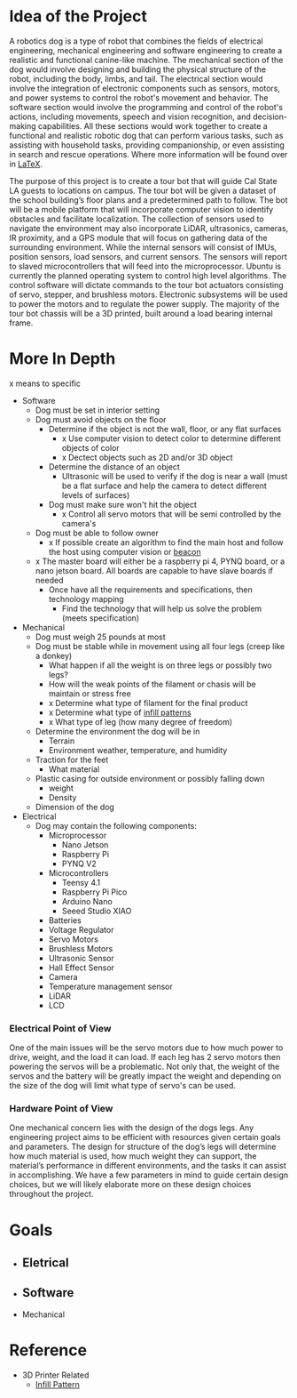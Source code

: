 # Idea of the Project

A robotics dog is a type of robot that combines the fields of electrical engineering, mechanical engineering and software engineering to create a realistic and functional canine-like machine. The mechanical section of the dog would involve designing and building the physical structure of the robot, including the body, limbs, and tail. The electrical section would involve the integration of electronic components such as sensors, motors, and power systems to control the robot's movement and behavior. The software section would involve the programming and control of the robot's actions, including movements, speech and vision recognition, and decision-making capabilities. All these sections would work together to create a functional and realistic robotic dog that can perform various tasks, such as assisting with household tasks, providing companionship, or even assisting in search and rescue operations. Where more information will be found over in [LaTeX](https://www.overleaf.com/7552569246fycsxpckjfby).

The purpose of this project is to create a tour bot that will guide Cal State LA guests to locations on campus. The tour bot will be given a dataset of the school building’s floor plans and a predetermined path to follow. The bot will be a mobile platform that will incorporate computer vision to identify obstacles and facilitate localization. The collection of sensors used to navigate the environment may also incorporate LiDAR, ultrasonics, cameras, IR proximity, and a GPS module that will focus on gathering data of the surrounding environment. While the internal sensors will consist of IMUs, position sensors, load sensors, and current sensors. The sensors will report to slaved microcontrollers that will feed into the microprocessor. Ubuntu is currently the planned operating system to control high level algorithms. The control software will dictate commands to the tour bot actuators consisting of servo, stepper, and brushless motors. Electronic subsystems will be used to power the motors and to regulate the power supply. The majority of the tour bot chassis will be a 3D printed, built around a load bearing internal frame. 

# More In Depth

x means to specific

- Software
  - Dog must be set in interior setting
  - Dog must avoid objects on the floor
    - Determine if the object is not the wall, floor, or any flat surfaces
        - x Use computer vision to detect color to determine different objects of color
        - x Dectect objects such as 2D and/or 3D object
    - Determine the distance of an object
        - Ultrasonic will be used to verify if the dog is near a wall (must be a flat surface and help the camera to detect different levels of surfaces)
    - Dog must make sure won't hit the object 
        - x Control all servo motors that will be semi controlled by the camera's
  - Dog must be able to follow owner
    - x If possible create an algorithm to find the main host and follow the host using computer vision or [beacon](https://kontakt.io/what-is-a-beacon/)
  - x The master board will either be a raspberry pi 4, PYNQ board, or a nano jetson board. All boards are capable to have slave boards if needed
    - Once have all the requirements and specifications, then technology mapping
        - Find the technology that will help us solve the problem (meets specification) 
- Mechanical
  - Dog must weigh 25 pounds at most
  - Dog must be stable while in movement using all four legs (creep like a donkey)
    - What happen if all the weight is on three legs or possibly two legs? 
    - How will the weak points of the filament or chasis will be maintain or stress free    
    -  x Determine what type of filament for the final product
    -  x Determine what type of [infill patterns](https://all3dp.com/2/cura-infill-patterns-all-you-need-to-know/)
    -  x What type of leg (how many degree of freedom)
  - Determine the environment the dog will be in
    - Terrain
    - Environment weather, temperature, and humidity
  - Traction for the feet
    - What material
  - Plastic casing for outside environment or possibly falling down 
    - weight
    - Density
  - Dimension of the dog
- Electrical
  - Dog may contain the following components:
    - Microprocessor
      - Nano Jetson
      - Raspberry Pi
      - PYNQ V2
    - Microcontrollers
      - Teensy 4.1
      - Raspberry Pi Pico
      - Arduino Nano 
      - Seeed Studio XIAO
    - Batteries
    - Voltage Regulator
    - Servo Motors
    - Brushless Motors
    - Ultrasonic Sensor
    - Hall Effect Sensor
    - Camera
    - Temperature management sensor
    - LiDAR
    - LCD 
 
  

### Electrical Point of View

One of the main issues will be the servo motors due to how much power to drive, weight, and the load it can load. If each leg has 2 servo motors then powering the servos will be a problematic. Not only that, the weight of the servos and the battery will be greatly impact the weight and depending on the size of the dog will limit what type of servo's can be used. 



### Hardware Point of View

One mechanical concern lies with the design of the dogs legs. Any engineering project aims to be efficient with resources given certain goals and parameters. The design for structure of the dog’s legs will determine how much material is used, how much weight they can support, the material’s performance in different environments, and the tasks it can assist in accomplishing. We have a few parameters in mind to guide certain design choices, but we will likely elaborate more on these design choices throughout the project. 

# Goals

- Eletrical
  - 
- Software
  - 
- Mechanical

# Reference
- 3D Printer Related
  - [Infill Pattern](https://all3dp.com/2/cura-infill-patterns-all-you-need-to-know/)

